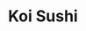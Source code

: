 ---
layout: place
title: Koi Sushi
permalink: /new-york/sayville/koi-sushi.html
stateAbbr: NY
stateName: New York
cityName: Sayville
seo:
  type: restaurant
  links: null
place_id: ChIJo2_F-QZK6IkR2L3OcpMBKVk
photos:
  - name: >-
      places/ChIJo2_F-QZK6IkR2L3OcpMBKVk/photos/AeeoHcKgLQiVGP4NexnzBUb49POpA-lfrFgOMOWnYtkQOUHRZfYztJYGsK2W-AKIBjHWjO5T06yY7FHR2WotmQHWjkEF1GpgbqL-anjmbNcXXORaGyEsNjZkPIEFIy3VQJcuqNc2laOpvsSVHwA0J_aHvGb5yu0dnbWnxgrsnGkGRb4g9TuSW_NYK9WRPpVyQyvU7ZSnsh-WKGuf1XjXWgtGb2yj5F2mntt07Yip6XJLtMp53ofOvuhjCreVAMm-PEaUYpqtOpa_JxXkc1hfVpgW5qAUHPIDkj-jdeP9BxJzYv_fcw
    widthPx: 1024
    heightPx: 679
    authorAttributions:
      - displayName: Koi Sushi Restaurant Sayville
        uri: https://maps.google.com/maps/contrib/115109380193070601966
        photoUri: >-
          https://lh3.googleusercontent.com/a-/ALV-UjWL1PkvpzL7k0tJvWlGScHeMXpY3V3E4Ry8J6bu3N7SBZenhL4=s100-p-k-no-mo
    flagContentUri: >-
      https://www.google.com/local/imagery/report/?cb_client=maps_api_places.places_api&image_key=!1e10!2sAF1QipOWYCe3x7C8Enh1-YJhhGqvu0JmhFDOvNNoif2P&hl=en-US
    googleMapsUri: >-
      https://www.google.com/maps/place//data=!3m4!1e2!3m2!1sAF1QipOWYCe3x7C8Enh1-YJhhGqvu0JmhFDOvNNoif2P!2e10!4m2!3m1!1s0x89e84a06f9c56fa3:0x5929019372cebdd8
  - name: >-
      places/ChIJo2_F-QZK6IkR2L3OcpMBKVk/photos/AeeoHcL5iRf6J5eOootECjLT8o68KqAgi_lcsFt24f6PeKzTVQaggzvSHJMVSUSEa2wvoK1hcofEpUOi_XRKoieMJDlD3G1T2FrcUzffc_ztQ6yjx7RUq-aXC0KTsGtMRndBDqGBerm0Cp44K5stmYTwQvwcMCR454Ra0bK_a-M0E30bmuBp-6dvR5vCB6W3kgkUHHOT2saVYVUlBQxIvihTvSLO1SUzxn8Zs02sQzEaUcEsV0SmU6tjQXWd2p9y9h5VPx-xUcEKzzyyealJiATFPi7lMTasCEGjZQ0q0J4JWTVfTw
    widthPx: 960
    heightPx: 1280
    authorAttributions:
      - displayName: Koi Sushi Restaurant Sayville
        uri: https://maps.google.com/maps/contrib/115109380193070601966
        photoUri: >-
          https://lh3.googleusercontent.com/a-/ALV-UjWL1PkvpzL7k0tJvWlGScHeMXpY3V3E4Ry8J6bu3N7SBZenhL4=s100-p-k-no-mo
    flagContentUri: >-
      https://www.google.com/local/imagery/report/?cb_client=maps_api_places.places_api&image_key=!1e10!2sAF1QipPz4aIgds47Vr2EiqWJ7nm9VVq3kNYi-2eqlHvs&hl=en-US
    googleMapsUri: >-
      https://www.google.com/maps/place//data=!3m4!1e2!3m2!1sAF1QipPz4aIgds47Vr2EiqWJ7nm9VVq3kNYi-2eqlHvs!2e10!4m2!3m1!1s0x89e84a06f9c56fa3:0x5929019372cebdd8
  - name: >-
      places/ChIJo2_F-QZK6IkR2L3OcpMBKVk/photos/AeeoHcLmEJIB9rqXmv3odKbpadMwqyu-WpjnobYumfmDuCfSP0C9Ypfurvg32ZYJ90Ry18aCGzZH_8LDqc3Y63PZgKWduZwMaT8bMwKNv5QT29pSpf9dykJta2gvrVGJS4KKI_NpP7pVz_S0ifyUNUbqwS3rI__S0th-vqHHT9Y6RDBKikmFFiK2bX6gi32Yq3k0VE_8jgj7bG1tt92Sw1TLMNvcOtU43LdVsT3POsFMjrCyorPimTPomwMl6N9hCpYwhIhI86t_qTmyNJVblVdbEXi7hsp9-R7t_N2mtZXCvfqVAg
    widthPx: 960
    heightPx: 1280
    authorAttributions:
      - displayName: Koi Sushi Restaurant Sayville
        uri: https://maps.google.com/maps/contrib/115109380193070601966
        photoUri: >-
          https://lh3.googleusercontent.com/a-/ALV-UjWL1PkvpzL7k0tJvWlGScHeMXpY3V3E4Ry8J6bu3N7SBZenhL4=s100-p-k-no-mo
    flagContentUri: >-
      https://www.google.com/local/imagery/report/?cb_client=maps_api_places.places_api&image_key=!1e10!2sAF1QipMmcAtnu7Kjez1ERy3fmI8_0a6ejlzAh1zZ7Zem&hl=en-US
    googleMapsUri: >-
      https://www.google.com/maps/place//data=!3m4!1e2!3m2!1sAF1QipMmcAtnu7Kjez1ERy3fmI8_0a6ejlzAh1zZ7Zem!2e10!4m2!3m1!1s0x89e84a06f9c56fa3:0x5929019372cebdd8
  - name: >-
      places/ChIJo2_F-QZK6IkR2L3OcpMBKVk/photos/AeeoHcL_xcVhQH2qHReoJRTisczIlWhQZjO1V0NiCX-XeA2kJCBlwBLOsh9SbhhxxpF8ilP4aWDmiNKXSMWeUCjCBdm309kU6Iu8PSFfdun9SA-i4CGb5guGtpzPBCNAk4Je7flLg7WBr0FJD4su8XfENEQRy_PXi3BmHH8P3eV7MxJTvBYxuXHrttNY_G9yw1R5JmsZn5E-k_UIVtDAaPtZMm5ufq50kSFsfHZJ18SQB9-yxSKBdni1LAPaC1gJznpC_br11zro0LLXvBb74u6lS8RUpIkWY3FX78kLcwww-3JWgw
    widthPx: 1000
    heightPx: 662
    authorAttributions:
      - displayName: Koi Sushi Restaurant Sayville
        uri: https://maps.google.com/maps/contrib/115109380193070601966
        photoUri: >-
          https://lh3.googleusercontent.com/a-/ALV-UjWL1PkvpzL7k0tJvWlGScHeMXpY3V3E4Ry8J6bu3N7SBZenhL4=s100-p-k-no-mo
    flagContentUri: >-
      https://www.google.com/local/imagery/report/?cb_client=maps_api_places.places_api&image_key=!1e10!2sAF1QipPUSVXj9caa1okbekyIH-gwYMigqdtTmvdsiZhO&hl=en-US
    googleMapsUri: >-
      https://www.google.com/maps/place//data=!3m4!1e2!3m2!1sAF1QipPUSVXj9caa1okbekyIH-gwYMigqdtTmvdsiZhO!2e10!4m2!3m1!1s0x89e84a06f9c56fa3:0x5929019372cebdd8
  - name: >-
      places/ChIJo2_F-QZK6IkR2L3OcpMBKVk/photos/AeeoHcI7O5FuOg_6NA1ku92wQRl5QIBbbYpWttosXR047NWYrIkIIarBKVgVUlMz6m2IhH0qfi_Uu780pnpraVnDmW6j4SS81x1edvK8-x0E-JKaBfCSOvEg-MZj4tq0GKl7k_AQE6-CINk63V0ylNb_A-BpZqM44EKQZURplsuvQJMyG3UppCo30JR9cKXKB8MpxGTmhxLfpxr2x-OqVeOgUBtkDRXSGPB_XeCXkby0Y8qzVsg68vnovUF1kqykZANuZnu0l_z9cwICpBbNcyDZNRBAY65L_RRKbJGH7oTms38L03Hl-VzamDEHNzSxPG9UWrPBE7w4psvrMvq--XSDrUxgMw_8ZCFJr8PozN2uXKjBzplsnn65v3qopxBH3i7gF_xYIN_JkZK1TRKTvNNoc1Oz6riETH33PtH9JgWxE4Ye_M80
    widthPx: 720
    heightPx: 960
    authorAttributions:
      - displayName: Danny Dong
        uri: https://maps.google.com/maps/contrib/116421361010003383554
        photoUri: >-
          https://lh3.googleusercontent.com/a-/ALV-UjW12_7vW3DTN3IA1pcjEGV97dKRdvMe_Wh0nQif-wtob-jDlKaK=s100-p-k-no-mo
    flagContentUri: >-
      https://www.google.com/local/imagery/report/?cb_client=maps_api_places.places_api&image_key=!1e10!2sCIHM0ogKEICAgIDG6LHluwE&hl=en-US
    googleMapsUri: >-
      https://www.google.com/maps/place//data=!3m4!1e2!3m2!1sCIHM0ogKEICAgIDG6LHluwE!2e10!4m2!3m1!1s0x89e84a06f9c56fa3:0x5929019372cebdd8
  - name: >-
      places/ChIJo2_F-QZK6IkR2L3OcpMBKVk/photos/AeeoHcI41TpWqMaZKppiOFY_6cniOm3JtOr17V5qX-bWFfT4-kGnA_BpUWJ6vpurajqJmn3_JJ8Wn_arWmbMYcB1r7RC3mApa2WOshklYEIxLPC1KWrpClZk3k3bd_Pz7jFLjHOu5ZkutBz_RIr3pwkn5G-MAvqhtdsTjg-n0gOknrKIlrVw4KYSZOl26ikwSlxHlVSd85iCncC-em6kzKqEgEA8aafVvrKWqouX1D_WJK6GR6UBNr3wGRcy23-dLmkzpSzoHV72_gzMf3_N7rOlfv3IRWF9ZREgi0qfd8ZnOU6xduOV252Rt2rVRMNKtl39OMPgSuXnEYlaQWLhkQMBO29PvbZpHW1mvuzjlujLTHtNHc3F7JLsJC91d---UFRP_JOR7KcOFKkXW8pNeH6VYwgO2lcrqVv0PHm1CrQxYdCBSyt4
    widthPx: 4032
    heightPx: 3024
    authorAttributions:
      - displayName: RCF
        uri: https://maps.google.com/maps/contrib/106158068064635503901
        photoUri: >-
          https://lh3.googleusercontent.com/a-/ALV-UjW5YJHduSSGEd_ImmzCnhEPHgjsQciOUKtVs2eazU-uS61htZnXDA=s100-p-k-no-mo
    flagContentUri: >-
      https://www.google.com/local/imagery/report/?cb_client=maps_api_places.places_api&image_key=!1e10!2sCIHM0ogKEICAgID-gq7AtQE&hl=en-US
    googleMapsUri: >-
      https://www.google.com/maps/place//data=!3m4!1e2!3m2!1sCIHM0ogKEICAgID-gq7AtQE!2e10!4m2!3m1!1s0x89e84a06f9c56fa3:0x5929019372cebdd8
  - name: >-
      places/ChIJo2_F-QZK6IkR2L3OcpMBKVk/photos/AeeoHcKYyyehBKt4P4_Xknaf-8vBOTLbQwTDz_s0InJk2EAMmRZQ0x5ZjoHRr_olXgvzXMB9xg9jUgp1fPMRabOHO374dhgqcbKkGw3t6GbZqWkyiG-PRG7jbctFwIE_hGUVRTTZu54mRXCiNjnSA3ZB3uGaTU4_zTaXsLcsSc7t4ufOHPyj8Nzqh13zzBXLIAl4GRS-3xWU5tY33_daYBRjdwJDzJUPBI8kPH0p-_EHC-XV17an2Dr4oUZKU4DE68db9yWmG_0z_Pa-DD8aGEhtmw7O6aD3vHo_UWxyttc_1Fis1g
    widthPx: 1000
    heightPx: 662
    authorAttributions:
      - displayName: Koi Sushi Restaurant Sayville
        uri: https://maps.google.com/maps/contrib/115109380193070601966
        photoUri: >-
          https://lh3.googleusercontent.com/a-/ALV-UjWL1PkvpzL7k0tJvWlGScHeMXpY3V3E4Ry8J6bu3N7SBZenhL4=s100-p-k-no-mo
    flagContentUri: >-
      https://www.google.com/local/imagery/report/?cb_client=maps_api_places.places_api&image_key=!1e10!2sAF1QipPtttLKWgrh-a1z70bNwQdLiseHmF4s6yzccXwx&hl=en-US
    googleMapsUri: >-
      https://www.google.com/maps/place//data=!3m4!1e2!3m2!1sAF1QipPtttLKWgrh-a1z70bNwQdLiseHmF4s6yzccXwx!2e10!4m2!3m1!1s0x89e84a06f9c56fa3:0x5929019372cebdd8
  - name: >-
      places/ChIJo2_F-QZK6IkR2L3OcpMBKVk/photos/AeeoHcKt9IubPc1Ns5de-O_j5jUyB9waQ6OOxwiqv9508PkIgOENn0p0wPoLEborARwT9En9iGbPgu5RwvkgbALgjV7NeEeUWZ7mzB2b3suzS5Fs2I6MruUIv74snTYgJzoPpFVGRjVIpsuO4JAbnjWQEw3-TXuVn4v2LMSyse074aPXzQcPG8SLYNZRnV2GE_oVZbp2VtxCvG3aLdSFfErr7DCUM004-yQ3LcDcmUxdrEV0GuucrRmVI_W6ZDyMv_MefQ6_BUhstYSCGqrz8eaDvemDdvc6G8C74vpCmE7Uf61Qx9OcRmyASQDhRsUjN0B58Iar5bGEjOTGUgNve6LLFPu6N1RyahFhrHpexvIHl9MZfheTkhK5JCcXQYj5OBYX9qX-Kr5UVY2glLRjsWq7MwZpI16Hy_kIwLPFuyFocx5ULg
    widthPx: 3024
    heightPx: 4032
    authorAttributions:
      - displayName: Rafael Baires
        uri: https://maps.google.com/maps/contrib/113170055425500757676
        photoUri: >-
          https://lh3.googleusercontent.com/a-/ALV-UjU7-IS_Fxf-IV2BiuuQUWdeK2ZJhSP6QcU6HAGpkYyC6lj2kjk=s100-p-k-no-mo
    flagContentUri: >-
      https://www.google.com/local/imagery/report/?cb_client=maps_api_places.places_api&image_key=!1e10!2sCIHM0ogKEICAgICRzNy-WQ&hl=en-US
    googleMapsUri: >-
      https://www.google.com/maps/place//data=!3m4!1e2!3m2!1sCIHM0ogKEICAgICRzNy-WQ!2e10!4m2!3m1!1s0x89e84a06f9c56fa3:0x5929019372cebdd8
  - name: >-
      places/ChIJo2_F-QZK6IkR2L3OcpMBKVk/photos/AeeoHcJ86E9tDmXbIVQ0n0kKpuh9zqLOchJSaw_KVdP8yl6tmcpTiPTpOXf7B9dAwUGex5Q29zGRkjuMvxnzxdWxmixLqOny4A2Odf7eifwpEifNQ0DWyLdphwi1mSQFdxIS9RLwb5cNCocYEPsuc8ArBmwIXHxqx0XiY_5Ikqb1ohnR5yEZQL1Z_hE80GF2LNME1gk_AYyLCEXUSQDrYyUOFGmNbM3zj2_LVf3jQRH4CUxO4fp-StVugYsxI-pX5fBLWVme5Knhllp9Nz_XmTyrfJVa2XDbYYO_daENC6k_kt42IWrg5FWcPTnkT_9WkmIkVDw3hWyXyRhI_0UgVoPtW0_rTtBnUgZkzxYvuRmb6UZtJGEdMVi2Jjrj8gVm5bkDhdzb9pkgNnSQzwLzDgJStfFX2XKgyMEPUV6Pu-s5slvdTw
    widthPx: 3024
    heightPx: 4032
    authorAttributions:
      - displayName: Blanca
        uri: https://maps.google.com/maps/contrib/116696475598282498393
        photoUri: >-
          https://lh3.googleusercontent.com/a-/ALV-UjUiXOKtOllsz6hVWl0tpwWZtAT6tokFX-EMf9ICfteBU7-ScLrl=s100-p-k-no-mo
    flagContentUri: >-
      https://www.google.com/local/imagery/report/?cb_client=maps_api_places.places_api&image_key=!1e10!2sCIHM0ogKEICAgIDFj7DPOA&hl=en-US
    googleMapsUri: >-
      https://www.google.com/maps/place//data=!3m4!1e2!3m2!1sCIHM0ogKEICAgIDFj7DPOA!2e10!4m2!3m1!1s0x89e84a06f9c56fa3:0x5929019372cebdd8
  - name: >-
      places/ChIJo2_F-QZK6IkR2L3OcpMBKVk/photos/AeeoHcLca8o-76sr8S2vnSyUle7cRYbteSs2DX5SpN6rCn9XHypwmWzqwTitngkFz-mYrPhuMFL4vd9KZFJvFvjRQk5AasBWZ2wp8cFe_YKPDwGZby5T2fug-zxN0oUj-gV6ORw61j-bcZHA-nGI2H0wcW3ZmMjnGXMtg5RnqpnmcFS6Dj8TsUXIvxQ0h8ewbNL7Cstk_-dvPbVwnrXYOdbjL81XRgfo0Kr3afUs4yeZ8jzIwQa-DhNwk4d3R5AIaE4X67LBXrqIqQLZb6qReN_QdMC3CYQLTyXCYsgQjqpV6HMsWic0PyIAVy2NwJZudOR6Bb-xmpOsSGaCt8XKB5dhgktI83yfm0F0fqEVGI0u6_nWkow6sidqvDEPXvOFiNmuuV8Um7tTKZVI6Ut-cobziZ--LYweW84_Vk9RbzAxGqeh-A
    widthPx: 2897
    heightPx: 2897
    authorAttributions:
      - displayName: Michael Zaun
        uri: https://maps.google.com/maps/contrib/116517589047847660566
        photoUri: >-
          https://lh3.googleusercontent.com/a-/ALV-UjXDEx7I-hWQegRBSoGFAFTYPY_RdY5MnMXx0zjstywtjsOgBehY=s100-p-k-no-mo
    flagContentUri: >-
      https://www.google.com/local/imagery/report/?cb_client=maps_api_places.places_api&image_key=!1e10!2sCIHM0ogKEICAgIDska78Pw&hl=en-US
    googleMapsUri: >-
      https://www.google.com/maps/place//data=!3m4!1e2!3m2!1sCIHM0ogKEICAgIDska78Pw!2e10!4m2!3m1!1s0x89e84a06f9c56fa3:0x5929019372cebdd8
address: 136 Main St, Sayville, NY 11782, USA
street: 136 Main St
city: Sayville
state: NY
zip: '11782'
country: USA
neighborhood: null
latitude: '40.734908'
longitude: '-73.084106'
accessibility_options:
  wheelchairAccessibleParking: true
  wheelchairAccessibleEntrance: true
  wheelchairAccessibleRestroom: true
  wheelchairAccessibleSeating: true
business_status: OPERATIONAL
name: Koi Sushi
google_maps_links:
  directionsUri: >-
    https://www.google.com/maps/dir//''/data=!4m7!4m6!1m1!4e2!1m2!1m1!1s0x89e84a06f9c56fa3:0x5929019372cebdd8!3e0
  placeUri: https://maps.google.com/?cid=6424668076218695128
  writeAReviewUri: >-
    https://www.google.com/maps/place//data=!4m3!3m2!1s0x89e84a06f9c56fa3:0x5929019372cebdd8!12e1
  reviewsUri: >-
    https://www.google.com/maps/place//data=!4m4!3m3!1s0x89e84a06f9c56fa3:0x5929019372cebdd8!9m1!1b1
  photosUri: >-
    https://www.google.com/maps/place//data=!4m3!3m2!1s0x89e84a06f9c56fa3:0x5929019372cebdd8!10e5
primary_type: Asian Restaurant
opening_hours:
  regular: null
  current: null
secondary_opening_hours:
  regular:
    weekdayDescriptions: null
    type: null
  current:
    weekdayDescriptions: null
    type: null
phone: null
price_level: null
price_range: null
rating: null
rating_count: 0
website: null
description: >-
  Experience Koi Sushi in Sayville, NY$$$Nestled in the heart of Sayville, NY,
  Koi Sushi stands out as a welcoming Asian fusion spot that blends casual vibes
  with a diverse menu featuring fresh sushi and other flavorful dishes. This
  restaurant offers a variety of options including steaks, Chinese and Japanese
  specialties, making it a go-to choice for those seeking authentic flavors in a
  relaxed setting. With happy-hour specials that add extra appeal, it's an ideal
  destination for anyone exploring sushi restaurants in the area, where the
  emphasis is on quality ingredients and a comfortable atmosphere. The
  accessible features, like wheelchair-friendly entrances and seating, ensure
  everyone can enjoy the experience without hassle, enhancing its reputation as
  a top pick for local dining.
generative_summary: >-
  Experience Koi Sushi in Sayville, NY$$$Nestled in the heart of Sayville, NY,
  Koi Sushi stands out as a welcoming Asian fusion spot that blends casual vibes
  with a diverse menu featuring fresh sushi and other flavorful dishes. This
  restaurant offers a variety of options including steaks, Chinese and Japanese
  specialties, making it a go-to choice for those seeking authentic flavors in a
  relaxed setting. With happy-hour specials that add extra appeal, it's an ideal
  destination for anyone exploring sushi restaurants in the area, where the
  emphasis is on quality ingredients and a comfortable atmosphere. The
  accessible features, like wheelchair-friendly entrances and seating, ensure
  everyone can enjoy the experience without hassle, enhancing its reputation as
  a top pick for local dining.
generative_disclosure: Summarized by AI using the Grok-3-Mini model.
reviews: null
review_summary: >-
  Insights from Diners at Koi Sushi$$$Folks who visit Koi Sushi often rave about
  the tasty sushi and welcoming vibe that make it a fun spot for casual meals.
  Many highlight the fresh ingredients and friendly service that keep things
  enjoyable and reliable, turning it into a favorite for those hunting for great
  sushi places nearby. While the overall atmosphere gets high marks for being
  lively and accommodating, a few notes mention occasional hiccups with staff
  interactions that could use some smoothing out. Still, the positives shine
  through, with plenty of praise for the solid food options that make it worth
  checking out, especially if you're in the mood for something delicious and
  straightforward. All in all, it's a solid choice that delivers on flavor while
  keeping the experience light and engaging.
review_disclosure: Summarized by AI using the Grok-3-Mini model.
parking_options: null
payment_options: null
allow_dogs: null
curbside_pickup: null
delivery: null
dine_in: null
good_for_children: null
good_for_groups: null
good_for_sports: null
live_music: null
menu_for_children: null
outdoor_seating: null
reservable: null
restroom: null
serves_beer: null
serves_breakfast: null
serves_brunch: null
serves_cocktails: null
serves_coffee: null
serves_dinner: null
serves_dessert: null
serves_lunch: null
serves_vegetarian_food: null
serves_wine: null
takeout: null
update_category: pro
places_description: null

---
